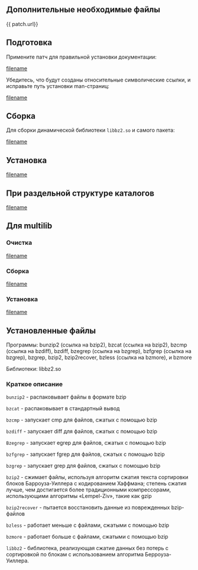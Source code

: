 <pkg :name="'bzip2'" instsize showsbu2></pkg>

## Дополнительные необходимые файлы

<a :href="patch.url">{{ patch.url}}</a>

## Подготовка

Примените патч для правильной установки документации:

[filename](../packages/core/bzip2/patch ':include')

Убедитесь, что будут созданы относительные символические ссылки, и исправьте путь установки man-страниц:

[filename](../packages/core/bzip2/prepare ':include')

## Сборка

Для сборки динамической библиотеки `libbz2.so` и самого пакета:

[filename](../packages/core/bzip2/build ':include')

## Установка

[filename](../packages/core/bzip2/install ':include')

## При раздельной структуре каталогов

[filename](../packages/core/bzip2/cldirs ':include')

## Для multilib

### Очистка

[filename](../packages/core/bzip2/multi_prepare ':include')

### Сборка

[filename](../packages/core/bzip2/multi_build ':include')

### Установка

[filename](../packages/core/bzip2/multi_install ':include')

## Установленные файлы

Программы: bunzip2 (ссылка на bzip2), bzcat (ссылка на bzip2), bzcmp (ссылка на bzdiff), bzdiff, bzegrep (ссылка на bzgrep), bzfgrep (ссылка на bzgrep), bzgrep, bzip2, bzip2recover, bzless (ссылка на bzmore), и bzmore

Библиотеки: libbz2.so

### Краткое описание

`bunzip2` - распаковывает файлы в формате bzip

`bzcat` - распаковывает в стандартный вывод

`bzcmp` - запускает cmp для файлов, сжатых с помощью bzip

`bzdiff` - запускает diff для файлов, сжатых с помощью bzip

`Bzegrep` - запускает egrep для файлов, сжатых с помощью bzip

`bzfgrep` - запускает fgrep для файлов, сжатых с помощью bzip

`bzgrep` - запускает grep для файлов, сжатых с помощью bzip

`bzip2` - сжимает файлы, используя алгоритм сжатия текста сортировки блоков Барроуза-Уиллера с кодированием Хаффмана; степень сжатия лучше, чем достигается более традиционными компрессорами, использующими алгоритмы «Lempel-Ziv», такие как gzip

`bzip2recover` - пытается восстановить данные из поврежденных bzip-файлов

`bzless` - работает меньше с файлами, сжатыми с помощью bzip

`bzmore` - работает больше с файлами, сжатыми с помощью bzip

`libbz2` - библиотека, реализующая сжатие данных без потерь с сортировкой по блокам с использованием алгоритма Берроуза-Уиллера.

<script>
		new Vue({
		el: '#main',
		data: { package: {}, patch: {} },
		mounted: function () {
				this.getPackage('bzip2');
				this.getPatch();
		},
		methods: {
			getPackage: function(name) {
					getPackage(name)
					.then(response => this.package = response);
			},
			getPatch: function() {
					getPackage('bzip2-patch')
					.then(response => this.patch = response);
			},
		}
  })
</script>
